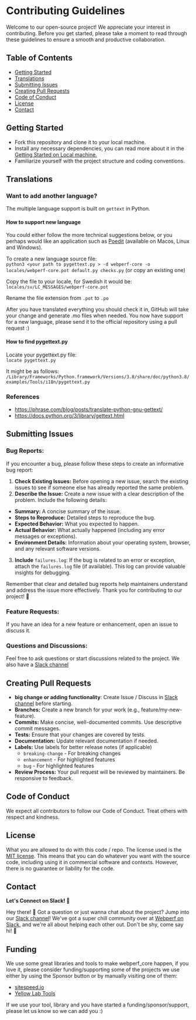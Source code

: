 # Contributing Guidelines
Welcome to our open-source project! We appreciate your interest in contributing. Before you get started, please take a moment to read through these guidelines to ensure a smooth and productive collaboration.

## Table of Contents
- [Getting Started](#getting-started)
- [Translations](#translations)
- [Submitting Issues](#submitting-issues)
- [Creating Pull Requests](#creating-pull-requests)
- [Code of Conduct](#code-of-conduct)
- [License](#license)
- [Contact](#contact)



## Getting Started
- Fork this repository and clone it to your local machine.
- Install any necessary dependencies, you can read more about it in the [Getting Started on Local machine.](getting-started-local.md)
- Familiarize yourself with the project structure and coding conventions.

## Translations
### Want to add another language? 

The multiple language support is built on `gettext` in Python.

#### How to support new language
You could either follow the more technical suggestions below, or you perhaps would like an application such as [Poedit](https://poedit.net) (available on Macos, Linux and Windows).

To create a new language source file:  
```python3 <your path to pygettext.py > -d webperf-core -o locales/webperf-core.pot default.py checks.py```
(or copy an existing one)

Copy the file to your locale, for Swedish it would be:  
```locales/sv/LC_MESSAGES/webperf-core.pot```

Rename the file extension from `.pot` to `.po`

After you have translated everything you should check it in, GitHub will take your change and generate .mo files when needed.
You now have support for a new language, please send it to the official repository using a pull request :)

#### How to find pygettext.py

Locate your pygettext.py file:  
```locate pygettext.py```

It might be as follows:  
```/Library/Frameworks/Python.framework/Versions/3.8/share/doc/python3.8/examples/Tools/i18n/pygettext.py```

### References

- https://phrase.com/blog/posts/translate-python-gnu-gettext/
- https://docs.python.org/3/library/gettext.html

## Submitting Issues

### Bug Reports:
If you encounter a bug, please follow these steps to create an informative bug report:

1) **Check Existing Issues:** Before opening a new issue, search the existing issues to see if someone else has already reported the same problem.
2) **Describe the Issue:** Create a new issue with a clear description of the problem. Include the following details:
- **Summary:** A concise summary of the issue.
- **Steps to Reproduce:** Detailed steps to reproduce the bug.
- **Expected Behavior:** What you expected to happen.
- **Actual Behavior:** What actually happened (including any error messages or exceptions).
- **Environment Details:** Information about your operating system, browser, and any relevant software versions.
3) **Include** `failures.log`: If the bug is related to an error or exception, attach the `failures.log` file (if available). This log can provide valuable insights for debugging.

Remember that clear and detailed bug reports help maintainers understand and address the issue more effectively. Thank you for contributing to our project! 🙌

### Feature Requests:
If you have an idea for a new feature or enhancement, open an issue to discuss it.

### Questions and Discussions:
Feel free to ask questions or start discussions related to the project. We also have a [Slack channel](https://webperf.se/articles/webperf-pa-slack/)

## Creating Pull Requests
- **big change or adding functionality**: Create Issue / Discuss in [Slack channel](https://webperf.se/articles/webperf-pa-slack/) before starting.
- **Branches:** Create a new branch for your work (e.g., feature/my-new-feature).
- **Commits:** Make concise, well-documented commits. Use descriptive commit messages.
- **Tests:** Ensure that your changes are covered by tests.
- **Documentation:** Update relevant documentation if needed.
- **Labels:** Use labels for better release notes (if applicable)
   - `breaking-change` - For breaking changes
   - `enhancement` - For highlighted features
   - `bug` - For highlighted features
- **Review Process:** Your pull request will be reviewed by maintainers. Be responsive to feedback.

## Code of Conduct
We expect all contributors to follow our Code of Conduct. Treat others with respect and kindness.

## License
What you are allowed to do with this code / repo.
The license used is the [MIT license](https://en.wikipedia.org/wiki/MIT_License). This means that you can do whatever you want with the source code, including using it in commercial software and contexts. However, there is no guarantee or liability for the code.

## Contact
**Let's Connect on Slack! 🚀**

Hey there! 👋 Got a question or just wanna chat about the project? Jump into our [Slack channel](https://webperf.se/articles/webperf-pa-slack/)! We've got a super chill community over at [Webperf on Slack](https://webperf.se/articles/webperf-pa-slack/), and we're all about helping each other out. Don't be shy, come say hi! 🎉

## Funding

We use some great libraries and tools to make webperf_core happen,
if you love it, please consider funding/supporting some of the projects we use either by
using the Sponsor button or by manually visiting one of them:
- [sitespeed.io](https://github.com/sitespeedio/sitespeed.io)
- [Yellow Lab Tools](https://github.com/YellowLabTools/YellowLabTools)

If we use your tool, library and you have started a funding/sponsor/support, please let us
know so we can add you :)
